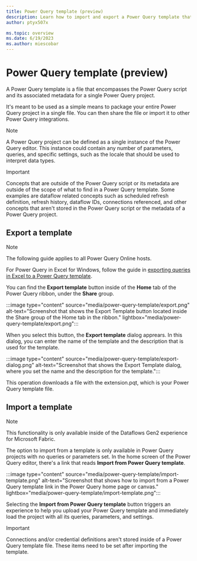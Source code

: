 ```yaml
---
title: Power Query template (preview)
description: Learn how to import and export a Power Query template that helps you move entire Power Query projects across environments that support the template functionality.
author: ptyx507x

ms.topic: overview
ms.date: 6/19/2023
ms.author: miescobar
---
```


# Power Query template (preview)

A Power Query template is a file that encompasses the Power Query script and its associated metadata for a single Power Query project. 

It's meant to be used as a simple means to package your entire Power Query project in a single file. You can then share the file or import it to other Power Query integrations.

>[!NOTE]
>A Power Query project can be defined as a single instance of the Power Query editor. This instance could contain any number of parameters, queries, and specific settings, such as the locale that should be used to interpret data types.

>[!IMPORTANT]
>Concepts that are outside of the Power Query script or its metadata are outside of the scope of what to find in a Power Query template. Some examples are dataflow related concepts such as scheduled refresh definition, refresh history, dataflow IDs, connections referenced, and other concepts that aren't stored in the Power Query script or the metadata of a Power Query project.

## Export a template

>[!NOTE]
>The following guide applies to all Power Query Online hosts.
>
>For Power Query in Excel for Windows, follow the guide in [exporting queries in Excel to a Power Query template](new-dataflow-from-template.md#exporting-queries-in-excel-to-a-power-query-template).

You can find the **Export template** button inside of the **Home** tab of the Power Query ribbon, under the **Share** group.

:::image type="content" source="media/power-query-template/export.png" alt-text="Screenshot that shows the Export Template button located inside the Share group of the Home tab in the ribbon." lightbox="media/power-query-template/export.png":::

When you select this button, the **Export template** dialog apprears. In this dialog, you can enter the name of the template and the description that is used for the template.

:::image type="content" source="media/power-query-template/export-dialog.png" alt-text="Screenshot that shows the Export Template dialog, where you set the name and the description for the template.":::

This operation downloads a file with the extension.pqt, which is your Power Query template file.

## Import a template

>[!NOTE]
>This functionality is only available inside of the Dataflows Gen2 experience for Microsoft Fabric.

The option to import from a template is only available in Power Query projects with no queries or parameters set. In the home screen of the Power Query editor, there's a link that reads **Import from Power Query template**.

:::image type="content" source="media/power-query-template/import-template.png" alt-text="Screenshot that shows how to import from a Power Query template link in the Power Query home page or canvas." lightbox="media/power-query-template/import-template.png":::

Selecting the **Import from Power Query template** button triggers an experience to help you upload your Power Query template and immediately load the project with all its queries, parameters, and settings.

>[!IMPORTANT]
>Connections and/or credential definitions aren't stored inside of a Power Query template file. These items need to be set after importing the template.

